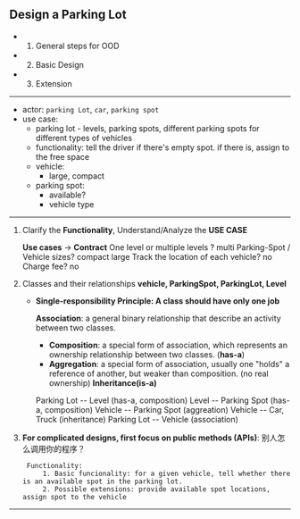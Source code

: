 ## Design a Parking Lot

- 1. General steps for OOD
- 2. Basic Design
- 3. Extension
---
- actor: `parking Lot`, `car`, `parking spot`
- use case:
  - parking lot - levels, parking spots, different parking spots for different types of vehicles
  - functionality: tell the driver if there's empty spot. if there is, assign to the free space
  - vehicle:
    - large, compact
  - parking spot: 
    - available? 
    - vehicle type
---

1. Clarify the **Functionality**, Understand/Analyze the **USE CASE**

    **Use cases** -> **Contract**
    One level or multiple levels ? multi
    Parking-Spot / Vehicle sizes? compact large
    Track the location of each vehicle? no
    Charge fee? no

2. Classes and their relationships
**vehicle, ParkingSpot, ParkingLot, Level**
    
   - **Single-responsibility Principle: A class should have only one job**

        **Association**: a general binary relationship that describe an activity between two classes.
        - **Composition**: a special form of association, which represents an ownership relationship
          between two classes. (**has-a**)
        - **Aggregation**: a special form of association, usually one "holds" a reference of another,
          but weaker than composition. (no real ownership)
        **Inheritance(is-a)**

        Parking Lot -- Level (has-a, composition)
        Level -- Parking Spot (has-a, composition)
        Vehicle -- Parking Spot (aggreation)
        Vehicle -- Car, Truck (inheritance)
        Parking Lot -- Vehicle (association)

3. **For complicated designs, first focus on public methods (APIs)**: 别人怎么调用你的程序？

        Functionality:
            1. Basic funcionality: for a given vehicle, tell whether there is an available spot in the parking lot.
            2. Possible extensions: provide available spot locations, assign spot to the vehicle

---

